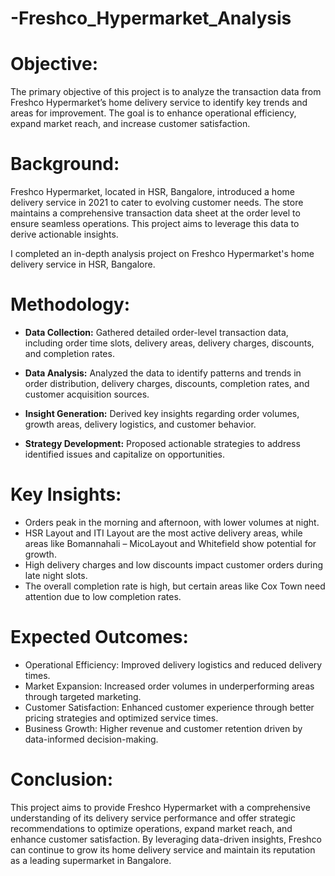 # -Freshco_Hypermarket_Analysis

# Objective:
The primary objective of this project is to analyze the transaction data from Freshco Hypermarket’s home delivery service to identify key trends and areas for improvement. The goal is to enhance operational efficiency, expand market reach, and increase customer satisfaction.

# Background:
Freshco Hypermarket, located in HSR, Bangalore, introduced a home delivery service in 2021 to cater to evolving customer needs. The store maintains a comprehensive transaction data sheet at the order level to ensure seamless operations. This project aims to leverage this data to derive actionable insights.

I completed an in-depth analysis project on Freshco Hypermarket's home delivery service in HSR, Bangalore.

# Methodology:

+ **Data Collection:** Gathered detailed order-level transaction data, including order time slots, delivery areas, delivery charges, discounts, and completion rates.<br>

+ **Data Analysis:** Analyzed the data to identify patterns and trends in order distribution, delivery charges, discounts, completion rates, and customer acquisition sources.<br>

+ **Insight Generation:** Derived key insights regarding order volumes, growth areas, delivery logistics, and customer behavior.<br>

+ **Strategy Development:** Proposed actionable strategies to address identified issues and capitalize on opportunities.

# Key Insights:

+ Orders peak in the morning and afternoon, with lower volumes at night.
+ HSR Layout and ITI Layout are the most active delivery areas, while areas like Bomannahali – MicoLayout and Whitefield show potential for growth.
+ High delivery charges and low discounts impact customer orders during late night slots.
+ The overall completion rate is high, but certain areas like Cox Town need attention due to low completion rates.

# Expected Outcomes:

+ Operational Efficiency: Improved delivery logistics and reduced delivery times.
+ Market Expansion: Increased order volumes in underperforming areas through targeted marketing.
+ Customer Satisfaction: Enhanced customer experience through better pricing strategies and optimized service times.
+ Business Growth: Higher revenue and customer retention driven by data-informed decision-making.
# Conclusion:

This project aims to provide Freshco Hypermarket with a comprehensive understanding of its delivery service performance and offer strategic recommendations to optimize operations, expand market reach, and enhance customer satisfaction. By leveraging data-driven insights, Freshco can continue to grow its home delivery service and maintain its reputation as a leading supermarket in Bangalore.
